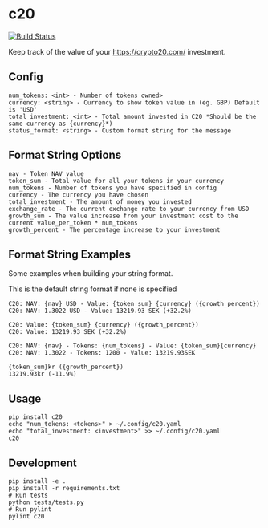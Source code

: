 c20
===

[![Build Status](https://travis-ci.org/marhag87/c20.svg?branch=master)](https://travis-ci.org/marhag87/c20)

Keep track of the value of your https://crypto20.com/ investment.

Config
------
```
num_tokens: <int> - Number of tokens owned>
currency: <string> - Currency to show token value in (eg. GBP) Default is 'USD'
total_investment: <int> - Total amount invested in C20 *Should be the same currency as {currency}*)
status_format: <string> - Custom format string for the message
```

Format String Options
---------------------
```
nav - Token NAV value
token_sum - Total value for all your tokens in your currency
num_tokens - Number of tokens you have specified in config
currency - The currency you have chosen
total_investment - The amount of money you invested
exchange_rate - The current exchange rate to your currency from USD
growth_sum - The value increase from your investment cost to the current value_per_token * num_tokens
growth_percent - The percentage increase to your investment
```

Format String Examples
----------------------
Some examples when building your string format.

This is the default string format if none is specified

<!--- example 10000 --->
```
C20: NAV: {nav} USD - Value: {token_sum} {currency} ({growth_percent})
C20: NAV: 1.3022 USD - Value: 13219.93 SEK (+32.2%)
```

<!--- example 10000 --->
```
C20: Value: {token_sum} {currency} ({growth_percent})
C20: Value: 13219.93 SEK (+32.2%)
```

<!--- example 10000 --->
```
C20: NAV: {nav} - Tokens: {num_tokens} - Value: {token_sum}{currency}
C20: NAV: 1.3022 - Tokens: 1200 - Value: 13219.93SEK
```

<!--- example 15000 --->
```
{token_sum}kr ({growth_percent})
13219.93kr (-11.9%)
```
Usage
-----
```
pip install c20
echo "num_tokens: <tokens>" > ~/.config/c20.yaml
echo "total_investment: <investment>" >> ~/.config/c20.yaml
c20
```

Development
-----------
```
pip install -e .
pip install -r requirements.txt
# Run tests
python tests/tests.py
# Run pylint
pylint c20
```
